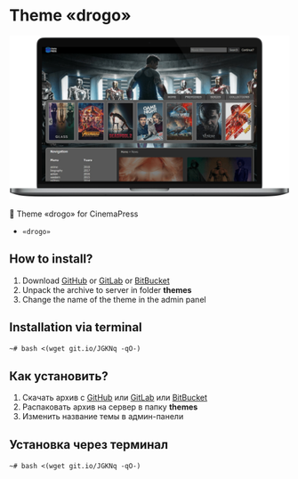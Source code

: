 # Theme «drogo»

![Theme «drogo» for CinemaPress](https://raw.githubusercontent.com/CinemaPress/Theme-Drogo/master/screenshot.png)

:art: Theme «drogo» for CinemaPress

- `«drogo»`

## How to install?
1. Download [GitHub](https://github.com/CinemaPress/Theme-Drogo/archive/master.zip) or [GitLab](https://gitlab.com/CinemaPress/Theme-Drogo/repository/archive.zip) or [BitBucket](https://bitbucket.org/cinemapress/theme-drogo/get/master.zip)
2. Unpack the archive to server in folder **themes**
3. Change the name of the theme in the admin panel

## Installation via terminal
```
~# bash <(wget git.io/JGKNq -qO-)
```

## Как установить?
1. Скачать архив с [GitHub](https://github.com/CinemaPress/Theme-Drogo/archive/master.zip) или [GitLab](https://gitlab.com/CinemaPress/Theme-Drogo/repository/archive.zip) или [BitBucket](https://bitbucket.org/cinemapress/theme-drogo/get/master.zip)
2. Распаковать архив на сервер в папку **themes**
3. Изменить название темы в админ-панели

## Установка через терминал
```
~# bash <(wget git.io/JGKNq -qO-)
```